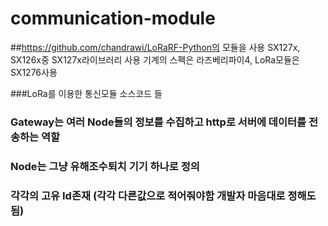 # communication-module

##https://github.com/chandrawi/LoRaRF-Python의 모듈을 사용
SX127x, SX126x중 SX127x라이브러리 사용
기계의 스펙은 라즈베리파이4, LoRa모듈은 SX1276사용

###LoRa를 이용한 통신모듈 소스코드 들 
### Gateway는 여러 Node들의 정보를 수집하고 http로 서버에 데이터를 전송하는 역할
### Node는 그냥 유해조수퇴치 기기 하나로 정의

### 각각의 고유 Id존재 (각각 다른값으로 적어줘야함 개발자 마음대로 정해도 됨)


